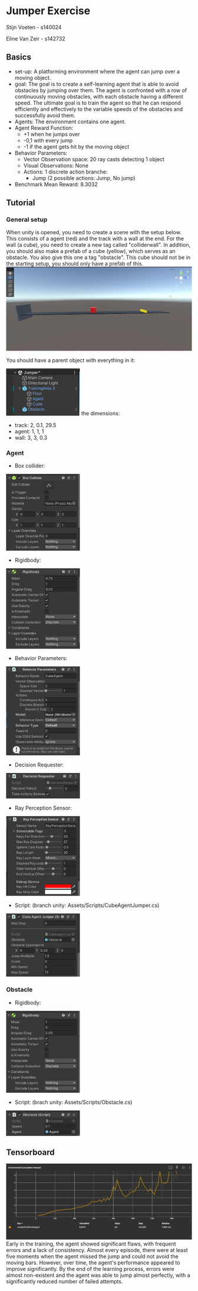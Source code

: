 # Jumper Exercise
Stijn Voeten - s140024

Eline Van Zeir - s142732 
## Basics
- set-up: A platforming environment where the agent can jump over a moving object. 
- goal: The goal is to create a self-learning agent that is able to avoid obstacles by jumping over them. The agent is confronted with a row of continuously moving obstacles, with each obstacle having a different speed. The ultimate goal is to train the agent so that he can respond efficiently and effectively to the variable speeds of the obstacles and successfully avoid them.
- Agents: The environment contains one agent.
- Agent Reward Function:
    - +1 when he jumps over
    - -0,1 with every jump
    - -1 if the agent gets hit by the moving object
- Behavior Parameters:
    - Vector Observation space: 20 ray casts detecting 1 object
    - Visual Observations: None
    - Actions: 1 discrete action branche:
        - Jump (2 possible actions: Jump, No jump)
- Benchmark Mean Reward: 8.3032

## Tutorial 
### General setup
When unity is opened, you need to create a scene with the setup below. This consists of a agent (red) and the track with a wall at the end. For the wall (a cube), you need to create a new tag called "colliderwall". In addition, you should also make a prefab of a cube (yellow), which serves as an obstacle. You also give this one a tag "obstacle". This cube should not be in the starting setup, you should only have a prefab of this. 
![setup](images/generalSetup.png)

You should have a parent object with everything in it: 

<img src="images/files.png" alt="files" width="200">
the dimensions:

- track: 2, 0.1, 29.5
- agent: 1, 1, 1
- wall: 3, 3, 0.3

### Agent 
- Box collider:
<img src="images/boxCollider.png" alt="collider" width="200">

- Rigidbody:
<img src="images/Rigidbody.png" alt="rigidbody" width="200">

- Behavior Parameters:
<img src="images/behParam.png" alt="behParam" width="200">

- Decision Requester: 
<img src="images/decision.png" alt="decision" width="200">

- Ray Perception Sensor: 
<img src="images/rays.png" alt="rays" width="200">

- Script: (branch unity: Assets/Scripts/CubeAgentJumper.cs)
<img src="images/script.png" alt="script" width="200">

### Obstacle 
- Rigidbody:
<img src="images/rigidbody-obstacle.png" alt="rigidbody" width="200">

- Script: (brach unity: Assets/Scripts/Obstacle.cs)
<img src="images/script2.png" alt="script" width="200">


## Tensorboard 
![board](images/tensorboard.png)
Early in the training, the agent showed significant flaws, with frequent errors and a lack of consistency. Almost every episode, there were at least five moments when the agent missed the jump and could not avoid the moving bars. However, over time, the agent's performance appeared to improve significantly. By the end of the learning process, errors were almost non-existent and the agent was able to jump almost perfectly, with a significantly reduced number of failed attempts.
